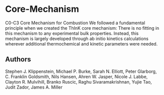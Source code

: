 # Core-Mechanism
C0-C3 Core Mechanism for Combustion
We followed a fundamental principle when we created the ThInK core mechanism: 
There is no fitting in this mechanism to any experimental bulk properties.
Instead, this mechanism is largely developed through ab initio kinetics calculations 
wherever additional thermochemical and kinetic parameters were needed.
## Authors
Stephen J. Klippenstein, Michael P. Burke, Sarah N. Elliott, Peter
Glarborg, C. Franklin Goldsmith, Nils Hansen, Ahren W. Jasper,
Nicole J. Labbe, Clayton R. Mulvihill, Branko Ruscic, Raghu
Sivaramakrishnan, Yujie Tao,  Judit Zador, James A. Miller
